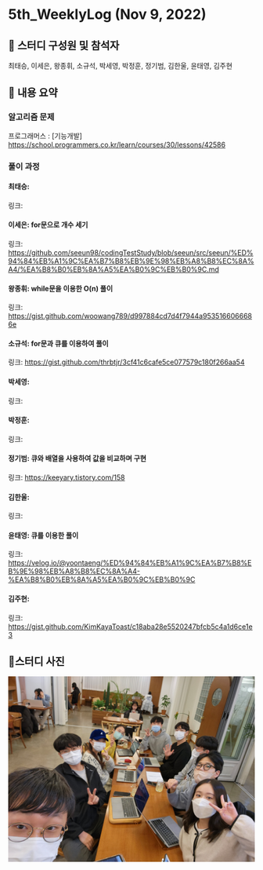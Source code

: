 # 5th_WeeklyLog (Nov 9, 2022) <br>

## 🔻 스터디 구성원 및 참석자 <br>
최태승, 이세은, 왕종휘, 소규석, 박세영, 박정훈, 정기범, 김한울, 윤태영, 김주현


## 🔻 내용 요약 <br>

### 알고리즘 문제
프로그래머스 : [기능개발]  https://school.programmers.co.kr/learn/courses/30/lessons/42586 <br>

### 풀이 과정

#### 최태승:
링크:

#### 이세은: for문으로 개수 세기
링크: https://github.com/seeun98/codingTestStudy/blob/seeun/src/seeun/%ED%94%84%EB%A1%9C%EA%B7%B8%EB%9E%98%EB%A8%B8%EC%8A%A4/%EA%B8%B0%EB%8A%A5%EA%B0%9C%EB%B0%9C.md

#### 왕종휘: while문을 이용한 O(n) 풀이
링크: https://gist.github.com/woowang789/d997884cd7d4f7944a9535166066686e

#### 소규석: for문과 큐를 이용하여 풀이
링크: https://gist.github.com/thrbtjr/3cf41c6cafe5ce077579c180f266aa54

#### 박세영:
링크:

#### 박정훈:
링크:

#### 정기범: 큐와 배열을 사용하여 값을 비교하며 구현
링크: https://keeyary.tistory.com/158

#### 김한울:
링크:

#### 윤태영: 큐를 이용한 풀이
링크: https://velog.io/@yoontaeng/%ED%94%84%EB%A1%9C%EA%B7%B8%EB%9E%98%EB%A8%B8%EC%8A%A4-%EA%B8%B0%EB%8A%A5%EA%B0%9C%EB%B0%9C

#### 김주현:
링크: https://gist.github.com/KimKayaToast/c18aba28e5520247bfcb5c4a1d6ce1e3

## 🔻스터디 사진 <br>
![image](https://github.com/seeun98/codingTestStudy/blob/main/image/5%EC%A3%BC%EC%B0%A8.jpg)
